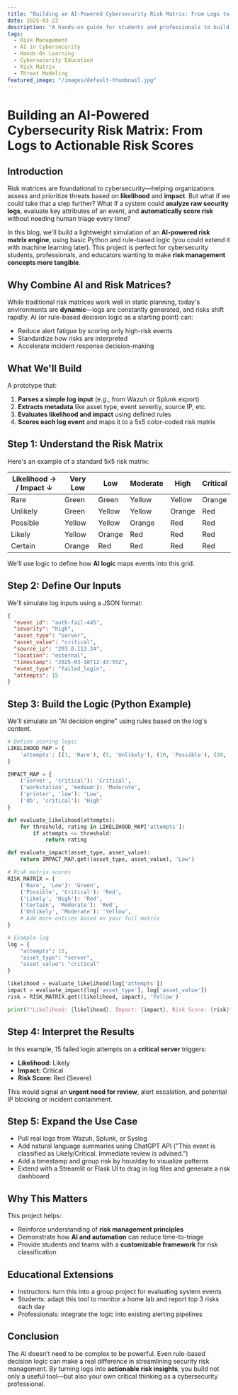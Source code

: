 ```yaml
---
title: "Building an AI-Powered Cybersecurity Risk Matrix: From Logs to Actionable Risk Scores"
date: 2025-03-23
description: "A hands-on guide for students and professionals to build a lightweight AI-assisted tool that translates log events into risk scores using a cybersecurity risk matrix."
tags:
  - Risk Management
  - AI in Cybersecurity
  - Hands-On Learning
  - Cybersecurity Education
  - Risk Matrix
  - Threat Modeling
featured_image: "/images/default-thumbnail.jpg"
---
```


# Building an AI-Powered Cybersecurity Risk Matrix: From Logs to Actionable Risk Scores

## Introduction
Risk matrices are foundational to cybersecurity—helping organizations assess and prioritize threats based on **likelihood** and **impact**. But what if we could take that a step further? What if a system could **analyze raw security logs**, evaluate key attributes of an event, and **automatically score risk** without needing human triage every time?

In this blog, we'll build a lightweight simulation of an **AI-powered risk matrix engine**, using basic Python and rule-based logic (you could extend it with machine learning later). This project is perfect for cybersecurity students, professionals, and educators wanting to make **risk management concepts more tangible**.

## Why Combine AI and Risk Matrices?
While traditional risk matrices work well in static planning, today's environments are **dynamic**—logs are constantly generated, and risks shift rapidly. AI (or rule-based decision logic as a starting point) can:
- Reduce alert fatigue by scoring only high-risk events
- Standardize how risks are interpreted
- Accelerate incident response decision-making

## What We'll Build
A prototype that:
1. **Parses a simple log input** (e.g., from Wazuh or Splunk export)
2. **Extracts metadata** like asset type, event severity, source IP, etc.
3. **Evaluates likelihood and impact** using defined rules
4. **Scores each log event** and maps it to a 5x5 color-coded risk matrix

## Step 1: Understand the Risk Matrix
Here's an example of a standard 5x5 risk matrix:

| Likelihood → / Impact ↓ | Very Low | Low | Moderate | High | Critical |
|-------------------------|----------|-----|----------|------|----------|
| Rare                   | Green    | Green | Yellow   | Yellow | Orange   |
| Unlikely               | Green    | Yellow | Yellow | Orange | Red      |
| Possible               | Yellow   | Yellow | Orange | Red   | Red      |
| Likely                 | Yellow   | Orange | Red    | Red   | Red      |
| Certain                | Orange   | Red   | Red    | Red   | Red      |

We'll use logic to define how **AI logic** maps events into this grid.

## Step 2: Define Our Inputs
We'll simulate log inputs using a JSON format:
```json
{
  "event_id": "auth-fail-445",
  "severity": "high",
  "asset_type": "server",
  "asset_value": "critical",
  "source_ip": "203.0.113.24",
  "location": "external",
  "timestamp": "2025-03-18T12:43:55Z",
  "event_type": "failed_login",
  "attempts": 15
}
```

## Step 3: Build the Logic (Python Example)
We'll simulate an "AI decision engine" using rules based on the log's content.
```python
# Define scoring logic
LIKELIHOOD_MAP = {
    'attempts': [(1, 'Rare'), (5, 'Unlikely'), (10, 'Possible'), (20, 'Likely'), (float('inf'), 'Certain')]
}

IMPACT_MAP = {
    ('server', 'critical'): 'Critical',
    ('workstation', 'medium'): 'Moderate',
    ('printer', 'low'): 'Low',
    ('db', 'critical'): 'High'
}

def evaluate_likelihood(attempts):
    for threshold, rating in LIKELIHOOD_MAP['attempts']:
        if attempts <= threshold:
            return rating

def evaluate_impact(asset_type, asset_value):
    return IMPACT_MAP.get((asset_type, asset_value), 'Low')

# Risk matrix scores
RISK_MATRIX = {
    ('Rare', 'Low'): 'Green',
    ('Possible', 'Critical'): 'Red',
    ('Likely', 'High'): 'Red',
    ('Certain', 'Moderate'): 'Red',
    ('Unlikely', 'Moderate'): 'Yellow',
    # Add more entries based on your full matrix
}

# Example log
log = {
    "attempts": 15,
    "asset_type": "server",
    "asset_value": "critical"
}

likelihood = evaluate_likelihood(log['attempts'])
impact = evaluate_impact(log['asset_type'], log['asset_value'])
risk = RISK_MATRIX.get((likelihood, impact), 'Yellow')

print(f"Likelihood: {likelihood}, Impact: {impact}, Risk Score: {risk}")
```

## Step 4: Interpret the Results
In this example, 15 failed login attempts on a **critical server** triggers:
- **Likelihood:** Likely
- **Impact:** Critical
- **Risk Score:** Red (Severe)

This would signal an **urgent need for review**, alert escalation, and potential IP blocking or incident containment.

## Step 5: Expand the Use Case
- Pull real logs from Wazuh, Splunk, or Syslog
- Add natural language summaries using ChatGPT API ("This event is classified as Likely/Critical. Immediate review is advised.")
- Add a timestamp and group risk by hour/day to visualize patterns
- Extend with a Streamlit or Flask UI to drag in log files and generate a risk dashboard

## Why This Matters
This project helps:
- Reinforce understanding of **risk management principles**
- Demonstrate how **AI and automation** can reduce time-to-triage
- Provide students and teams with a **customizable framework** for risk classification

## Educational Extensions
- Instructors: turn this into a group project for evaluating system events
- Students: adapt this tool to monitor a home lab and report top 3 risks each day
- Professionals: integrate the logic into existing alerting pipelines

## Conclusion
The AI doesn’t need to be complex to be powerful. Even rule-based decision logic can make a real difference in streamlining security risk management. By turning logs into **actionable risk insights**, you build not only a useful tool—but also your own critical thinking as a cybersecurity professional.

